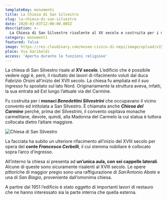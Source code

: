 ```yaml
---
templateKey: monumenti
title: La Chiesa di San Silvestro
slug: la-chiesa-di-san-silvestro
date: 2020-03-03T12:00:00.005Z
description: >-
  La Chiesa di San Silvestro risalente al XV secolo e costruita per i monaci Benedettini Silvestrini è anche chiamata Chiesa del Carmine dai nepesini. E' costituita da un'unica aula con sei cappelle laterali.
category: monumenti
featured: false
image: https://res.cloudinary.com/museo-civico-di-nepi/image/upload/v1587372763/carmine-01_zlb9jk.jpg
place: Via Garibaldi
access: 'Aperta durante le funzioni religiose'
---
```

La chiesa di San Silvestro risale al **XV secolo**. L’edificio che è possibile vedere oggi è, però, il risultato dei lavori di rifacimento voluti dal duca _Fabrizio Orsini_ all’inizio del XVII secolo. La chiesa fu ampliata ed il suo ingresso fu spostato sul lato Nord. Originariamente la struttura aveva, infatti, la sua entrata ad Est lungo l’attuale via del Carmine.

Fu costruita per i **monaci _Benedettini Silvestrini_** che occupavano il vicino convento ed intitolata a San Silvestro. È chiamata anche _**Chiesa del Carmine**_ perché, prima dei Silvestrini, il convento ospitava monache carmelitane, devote, quindi, alla Madonna del Carmelo la cui statua è tuttora collocata dietro l’altare maggiore.

![Chiesa di San Silvestro](https://res.cloudinary.com/museo-civico-di-nepi/image/upload/v1587372763/carmine-02_sypphh.jpg)

La facciata ha subito un ulteriore rifacimento all’inizio del XVIII secolo per opera del **conte _Francesco Cerbelli_**, il cui stemma nobiliare è collocato sopra l’arco d’ingresso.

All’interno la chiesa si presenta ad **un’unica aula, con sei cappelle laterali**. Alcune di queste sono sicuramente risalenti al XVIII secolo. Le opere pittoriche di maggior pregio sono una raffigurazione di _San’Antonio Abate_ e una di _San Biagio_, proveniente dall’omonima chiesa.

A partire dal 1951 l’edificio è stato oggetto di importanti lavori di restauro che ne hanno interessato sia la parte interna che quella esterna.